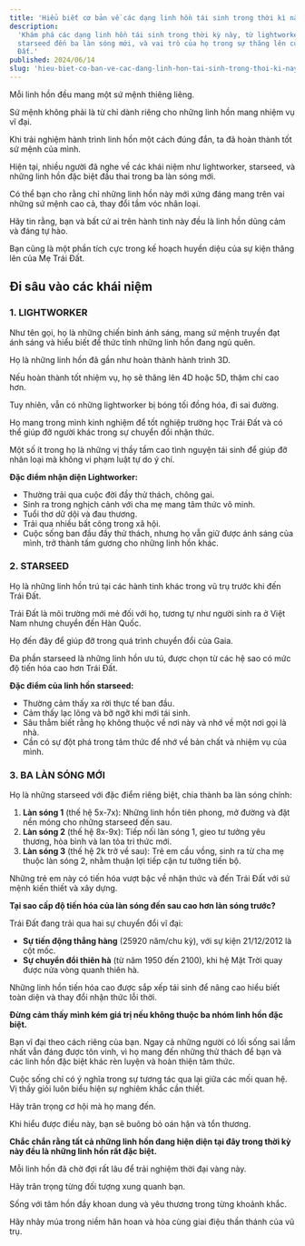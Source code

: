```yaml
---
title: 'Hiểu biết cơ bản về các dạng linh hồn tái sinh trong thời kì này'
description:
  'Khám phá các dạng linh hồn tái sinh trong thời kỳ này, từ lightworker,
  starseed đến ba làn sóng mới, và vai trò của họ trong sự thăng lên của Mẹ Trái
  Đất.'
published: 2024/06/14
slug: 'hieu-biet-co-ban-ve-cac-dang-linh-hon-tai-sinh-trong-thoi-ki-nay'
---
```


Mỗi linh hồn đều mang một sứ mệnh thiêng liêng.

Sứ mệnh không phải là từ chỉ dành riêng cho những linh hồn mang nhiệm vụ vĩ đại.

Khi trải nghiệm hành trình linh hồn một cách đúng đắn, ta đã hoàn thành tốt sứ
mệnh của mình.

Hiện tại, nhiều người đã nghe về các khái niệm như lightworker, starseed, và
những linh hồn đặc biệt đầu thai trong ba làn sóng mới.

Có thể bạn cho rằng chỉ những linh hồn này mới xứng đáng mang trên vai những sứ
mệnh cao cả, thay đổi tầm vóc nhân loại.

Hãy tin rằng, bạn và bất cứ ai trên hành tinh này đều là linh hồn dũng cảm và
đáng tự hào.

Bạn cũng là một phần tích cực trong kế hoạch huyền diệu của sự kiện thăng lên
của Mẹ Trái Đất.

## Đi sâu vào các khái niệm

### 1. LIGHTWORKER

Như tên gọi, họ là những chiến binh ánh sáng, mang sứ mệnh truyền đạt ánh sáng
và hiểu biết để thức tỉnh những linh hồn đang ngủ quên.

Họ là những linh hồn đã gần như hoàn thành hành trình 3D.

Nếu hoàn thành tốt nhiệm vụ, họ sẽ thăng lên 4D hoặc 5D, thậm chí cao hơn.

Tuy nhiên, vẫn có những lightworker bị bóng tối đồng hóa, đi sai đường.

Họ mang trong mình kinh nghiệm để tốt nghiệp trường học Trái Đất và có thể giúp
đỡ người khác trong sự chuyển đổi nhận thức.

Một số ít trong họ là những vị thầy tầm cao tình nguyện tái sinh để giúp đỡ nhân
loại mà không vi phạm luật tự do ý chí.

**Đặc điểm nhận diện Lightworker:**

- Thường trải qua cuộc đời đầy thử thách, chông gai.
- Sinh ra trong nghịch cảnh với cha mẹ mang tâm thức vô minh.
- Tuổi thơ dữ dội và đau thương.
- Trải qua nhiều bất công trong xã hội.
- Cuộc sống ban đầu đầy thử thách, nhưng họ vẫn giữ được ánh sáng của mình, trở
  thành tấm gương cho những linh hồn khác.

### 2. STARSEED

Họ là những linh hồn trú tại các hành tinh khác trong vũ trụ trước khi đến Trái
Đất.

Trái Đất là môi trường mới mẻ đối với họ, tương tự như người sinh ra ở Việt Nam
nhưng chuyển đến Hàn Quốc.

Họ đến đây để giúp đỡ trong quá trình chuyển đổi của Gaia.

Đa phần starseed là những linh hồn ưu tú, được chọn từ các hệ sao có mức độ tiến
hóa cao hơn Trái Đất.

**Đặc điểm của linh hồn starseed:**

- Thường cảm thấy xa rời thực tế ban đầu.
- Cảm thấy lạc lõng và bỡ ngỡ khi mới tái sinh.
- Sâu thẳm biết rằng họ không thuộc về nơi này và nhớ về một nơi gọi là nhà.
- Cần có sự đột phá trong tâm thức để nhớ về bản chất và nhiệm vụ của mình.

### 3. BA LÀN SÓNG MỚI

Họ là những starseed với đặc điểm riêng biệt, chia thành ba làn sóng chính:

1. **Làn sóng 1** (thế hệ 5x-7x): Những linh hồn tiên phong, mở đường và đặt nền
   móng cho những starseed đến sau.
2. **Làn sóng 2** (thế hệ 8x-9x): Tiếp nối làn sóng 1, gieo tư tưởng yêu thương,
   hòa bình và lan tỏa tri thức mới.
3. **Làn sóng 3** (thế hệ 2k trở về sau): Trẻ em cầu vồng, sinh ra từ cha mẹ
   thuộc làn sóng 2, nhằm thuận lợi tiếp cận tư tưởng tiến bộ.

Những trẻ em này có tiến hóa vượt bậc về nhận thức và đến Trái Đất với sứ mệnh
kiến thiết và xây dựng.

**Tại sao cấp độ tiến hóa của làn sóng đến sau cao hơn làn sóng trước?**

Trái Đất đang trải qua hai sự chuyển đổi vĩ đại:

- **Sự tiến động thẳng hàng** (25920 năm/chu kỳ), với sự kiện 21/12/2012 là cột
  mốc.
- **Sự chuyển đổi thiên hà** (từ năm 1950 đến 2100), khi hệ Mặt Trời quay được
  nửa vòng quanh thiên hà.

Những linh hồn tiến hóa cao được sắp xếp tái sinh để nâng cao hiểu biết toàn
diện và thay đổi nhận thức lỗi thời.

**Đừng cảm thấy mình kém giá trị nếu không thuộc ba nhóm linh hồn đặc biệt.**

Bạn vĩ đại theo cách riêng của bạn. Ngay cả những người có lối sống sai lầm nhất
vẫn đáng được tôn vinh, vì họ mang đến những thử thách để bạn và các linh hồn
đặc biệt khác rèn luyện và hoàn thiện tâm thức.

Cuộc sống chỉ có ý nghĩa trong sự tương tác qua lại giữa các mối quan hệ. Vị
thầy giỏi luôn biểu hiện sự nghiêm khắc cần thiết.

Hãy trân trọng cơ hội mà họ mang đến.

Khi hiểu được điều này, bạn sẽ buông bỏ oán hận và tổn thương.

**Chắc chắn rằng tất cả những linh hồn đang hiện diện tại đây trong thời kỳ này
đều là những linh hồn rất đặc biệt.**

Mỗi linh hồn đã chờ đợi rất lâu để trải nghiệm thời đại vàng này.

Hãy trân trọng từng đối tượng xung quanh bạn.

Sống với tâm hồn đầy khoan dung và yêu thương trong từng khoảnh khắc.

Hãy nhảy múa trong niềm hân hoan và hòa cùng giai điệu thần thánh của vũ trụ.
